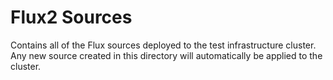 # Flux2 Sources

Contains all of the Flux sources deployed to the test infrastructure
cluster. Any new source created in this directory will automatically be 
applied to the cluster.